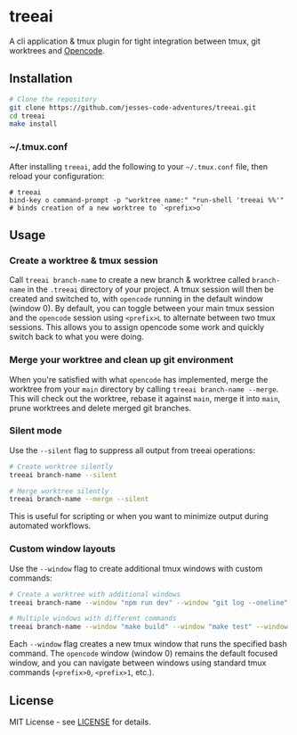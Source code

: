 # treeai

A cli application & tmux plugin for tight integration between tmux, git worktrees and [Opencode](https://github.com/sst/OpenCode).

## Installation

```bash
# Clone the repository
git clone https://github.com/jesses-code-adventures/treeai.git
cd treeai
make install
```

### ~/.tmux.conf

After installing `treeai`, add the following to your `~/.tmux.conf` file, then reload your configuration:

```tmux
# treeai
bind-key o command-prompt -p "worktree name:" "run-shell 'treeai %%'" # binds creation of a new worktree to `<prefix>o`
```

## Usage

### Create a worktree & tmux session

Call `treeai branch-name` to create a new branch & worktree called `branch-name` in the `.treeai` directory of your project. A tmux session will then be created and switched to, with `opencode` running in the default window (window 0). By default, you can toggle between your main tmux session and the `opencode` session using `<prefix>L` to alternate between two tmux sessions. This allows you to assign opencode some work and quickly switch back to what you were doing.

### Merge your worktree and clean up git environment

When you're satisfied with what `opencode` has implemented, merge the worktree from your `main` directory by calling `treeai branch-name --merge`. This will check out the worktree, rebase it against `main`, merge it into `main`, prune worktrees and delete merged git branches.

### Silent mode

Use the `--silent` flag to suppress all output from treeai operations:

```bash
# Create worktree silently
treeai branch-name --silent

# Merge worktree silently
treeai branch-name --merge --silent
```

This is useful for scripting or when you want to minimize output during automated workflows.

### Custom window layouts

Use the `--window` flag to create additional tmux windows with custom commands:

```bash
# Create a worktree with additional windows
treeai branch-name --window "npm run dev" --window "git log --oneline"

# Multiple windows with different commands
treeai branch-name --window "make build" --window "make test" --window "htop"
```

Each `--window` flag creates a new tmux window that runs the specified bash command. The `opencode` window (window 0) remains the default focused window, and you can navigate between windows using standard tmux commands (`<prefix>0`, `<prefix>1`, etc.).

## License

MIT License - see [LICENSE](LICENSE) for details.
